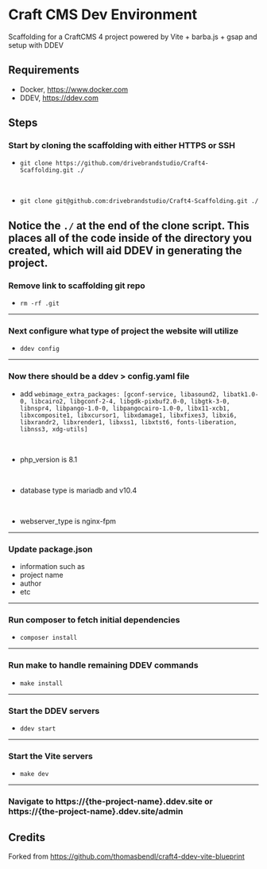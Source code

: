 # Craft CMS Dev Environment
Scaffolding for a CraftCMS 4 project powered by Vite + barba.js + gsap and setup with DDEV

## Requirements
-   Docker, https://www.docker.com
-   DDEV, https://ddev.com

## Steps
### Start by cloning the scaffolding with either HTTPS or SSH
- `git clone https://github.com/drivebrandstudio/Craft4-Scaffolding.git ./`
<br />

- `git clone git@github.com:drivebrandstudio/Craft4-Scaffolding.git ./`  

 **Notice the `./` at the end of the clone script. This places all of the code inside of the directory you created, which will aid DDEV in generating the project.** 
---
### Remove link to scaffolding git repo  

- ```rm -rf .git```
---
### Next configure what type of project the website will utilize

- ```ddev config```
---

### Now there should be a ddev > config.yaml file

- add ```webimage_extra_packages: [gconf-service, libasound2, libatk1.0-0, libcairo2, libgconf-2-4, libgdk-pixbuf2.0-0, libgtk-3-0, libnspr4, libpango-1.0-0, libpangocairo-1.0-0, libx11-xcb1, libxcomposite1, libxcursor1, libxdamage1, libxfixes3, libxi6, libxrandr2, libxrender1, libxss1, libxtst6, fonts-liberation, libnss3, xdg-utils]```
<br />

 - php_version is 8.1
<br />

- database type is mariadb and v10.4
<br />

 - webserver_type is nginx-fpm
---
### Update package.json
- information such as
- project name
- author
- etc
---
### Run composer to fetch initial dependencies  

- ```composer install```
---
### Run make to handle remaining DDEV commands  

- ```make install```
---
### Start the DDEV servers  

- ```ddev start```
---
### Start the Vite servers  

- ```make dev```
---
### Navigate to https://{the-project-name}.ddev.site or https://{the-project-name}.ddev.site/admin


## Credits
Forked from https://github.com/thomasbendl/craft4-ddev-vite-blueprint